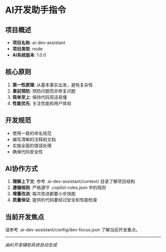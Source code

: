 # AI开发助手指令

## 项目概述
- **项目名称**: ai-dev-assistant
- **项目类型**: node
- **AI系统版本**: 1.0.0

## 核心原则
1. **第一性原理**: 从基本事实出发，避免复杂性
2. **事前预防**: 预防问题而非修复问题  
3. **简单至上**: 保持代码简洁易懂
4. **性能优先**: 关注性能和用户体验

## 开发规范
- 使用一致的命名规范
- 编写清晰的注释和文档
- 实施全面的错误处理
- 确保代码安全性

## AI协作方式
1. **理解上下文**: 参考 .ai-dev-assistant/context/ 目录了解项目结构
2. **遵循规则**: 严格遵守 .copilot-rules.json 中的规则
3. **增量改进**: 每次改进都要小步快跑
4. **质量保证**: 提供的代码要经过安全和性能检查

## 当前开发焦点
请参考 .ai-dev-assistant/config/dev-focus.json 了解当前开发重点。

---
*由AI开发辅助系统自动生成*
